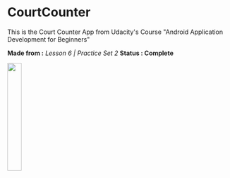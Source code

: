# CourtCounter

This is the Court Counter App from Udacity's Course "Android Application Development for Beginners"

**Made from :** _Lesson 6 | Practice Set 2_
**Status : Complete**

<img src="https://user-images.githubusercontent.com/14874906/30241444-063ce972-95a1-11e7-945e-7f13966583c4.png" style="width: 25%; height: 25%"/>

